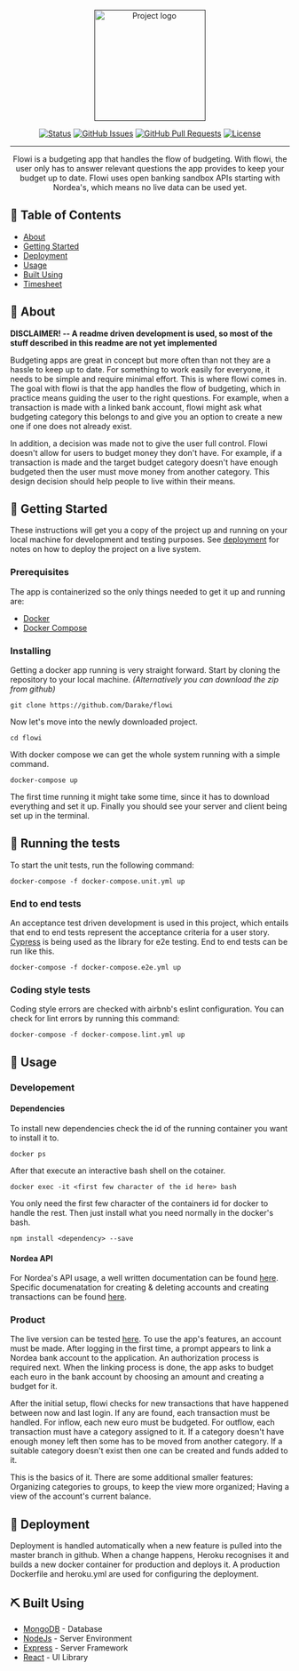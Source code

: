 <p align="center">
  <a href="" rel="noopener">
 <img width=200px height=200px src="https://i.imgur.com/ZVx7qKZ.png" alt="Project logo"></a>
</p>

<div align="center">

  [![Status](https://img.shields.io/badge/status-active-success.svg)]() 
  [![GitHub Issues](https://img.shields.io/github/issues/Darake/flowi.svg)](https://github.com/Darake/flowi/issues)
  [![GitHub Pull Requests](https://img.shields.io/github/issues-pr/Darake/flowi.svg)](https://github.com/Darake/flowi/pulls)
  [![License](https://img.shields.io/badge/license-GPLv3-blue.svg)](/LICENSE)

</div>

---

<p align="center"> Flowi is a budgeting app that handles the flow of budgeting. With flowi, the user only has to answer relevant questions the app provides to keep your budget up to date. Flowi uses open banking sandbox APIs starting with Nordea's, which means no live data can be used yet.
    <br> 
</p>

## 📝 Table of Contents
- [About](#about)
- [Getting Started](#getting_started)
- [Deployment](#deployment)
- [Usage](#usage)
- [Built Using](#built_using)
- [Timesheet](documentation/timesheet.md)

## 🧐 About <a name = "about"></a>
<b>DISCLAIMER! -- A readme driven development is used, so most of the stuff described in this readme are not yet implemented</b>

Budgeting apps are great in concept but more often than not they are a hassle to keep up to date. For something to work easily for everyone, it needs to be simple and require minimal effort. This is where flowi comes in. The goal with flowi is that the app handles the flow of budgeting, which in practice means guiding the user to the right questions. For example, when a transaction is made with a linked bank account, flowi might ask what budgeting category this belongs to and give you an option to create a new one if one does not already exist.

In addition, a decision was made not to give the user full control. Flowi doesn't allow for users to budget money they don't have. For example, if a transaction is made and the target budget category doesn't have enough budgeted then the user must move money from another category. This design decision should help people to live within their means.

## 🏁 Getting Started <a name = "getting_started"></a>
These instructions will get you a copy of the project up and running on your local machine for development and testing purposes. See [deployment](#deployment) for notes on how to deploy the project on a live system.

### Prerequisites
The app is containerized so the only things needed to get it up and running are:
* [Docker](https://docs.docker.com/install/)  
* [Docker Compose](https://docs.docker.com/compose/install/)  

### Installing
Getting a docker app running is very straight forward. Start by cloning the repository to your local machine. <i>(Alternatively you can download the zip from github)</i>

```
git clone https://github.com/Darake/flowi
```

Now let's move into the newly downloaded project.

```
cd flowi
```

With docker compose we can get the whole system running with a simple command.

```
docker-compose up
```
The first time running it might take some time, since it has to download everything and set it up. Finally you should see your server and client being set up in the terminal.

## 🔧 Running the tests <a name = "tests"></a>
To start the unit tests, run the following command:

```
docker-compose -f docker-compose.unit.yml up
```
### End to end tests
An acceptance test driven development is used in this project, which entails that end to end tests represent the acceptance criteria for a user story. [Cypress](https://www.cypress.io/) is being used as the library for e2e testing. End to end tests can be run like this.
```
docker-compose -f docker-compose.e2e.yml up
```

### Coding style tests
Coding style errors are checked with airbnb's eslint configuration. You can check for lint errors by running this command:

```
docker-compose -f docker-compose.lint.yml up
```

## 🎈 Usage <a name="usage"></a>
### Developement  

#### Dependencies

To install new dependencies check the id of the running container you want to install it to.
```
docker ps
```
After that execute an interactive bash shell on the cotainer.

```
docker exec -it <first few character of the id here> bash
```

You only need the first few character of the containers id for docker to handle the rest. Then just install what you need normally in the docker's bash.

```
npm install <dependency> --save
```

#### Nordea API

For Nordea's API usage, a well written documentation can be found [here](https://developer.nordeaopenbanking.com/app/docs). Specific documenatation for creating & deleting accounts and creating transactions can be found [here](https://developer.nordeaopenbanking.com/app/documentation?api=Dynamic%20AIS%20API&version=4.0#dynamic_ais_specific_documentation).

### Product

The live version can be tested [here](http://flowi.herokuapp.com/). To use the app's features, an account must be made. After logging in the first time, a prompt appears to link a Nordea bank account to the application. An authorization process is required next. When the linking process is done, the app asks to budget each euro in the bank account by choosing an amount and creating a budget for it.

After the initial setup, flowi checks for new transactions that have happened between now and last login. If any are found, each transaction must be handled. For inflow, each new euro must be budgeted. For outflow, each transaction must have a category assigned to it. If a category doesn't have enough money left then some has to be moved from another category. If a suitable category doesn't exist then one can be created and funds added to it.

This is the basics of it. There are some additional smaller features: Organizing categories to groups, to keep the view more organized; Having a view of the account's current balance.

## 🚀 Deployment <a name = "deployment"></a>
Deployment is handled automatically when a new feature is pulled into the master branch in github. When a change happens, Heroku recognises it and builds a new docker container for production and deploys it. A production Dockerfile and heroku.yml are used for configuring the deployment.

## ⛏️ Built Using <a name = "built_using"></a>
- [MongoDB](https://www.mongodb.com/) - Database
- [NodeJs](https://nodejs.org/en/) - Server Environment
- [Express](https://expressjs.com/) - Server Framework
- [React](https://reactjs.org/) - UI Library
